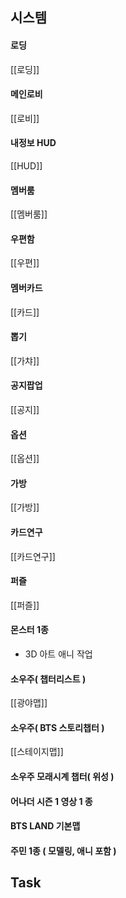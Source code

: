 


## 시스템
#### 로딩
[[로딩]]

#### 메인로비
[[로비]]

#### 내정보 HUD
[[HUD]]

#### 멤버룸
[[멤버룸]]


#### 우편함
[[우편]]

#### 멤버카드
[[카드]]

#### 뽑기
[[가챠]]

#### 공지팝업
[[공지]]

#### 옵션
[[옵션]]

#### 가방
[[가방]]

#### 카드연구
[[카드연구]]

#### 퍼즐
[[퍼즐]]

#### 몬스터 1종
- 3D 아트 애니 작업
#### 소우주( 챕터리스트 )
[[광야맵]]

#### 소우주( BTS 스토리챕터 )
[[스테이지맵]]

#### 소우주 모래시계 챕터( 위성 )

#### 어나더 시즌 1 영상 1 종

#### BTS LAND 기본맵

#### 주민 1종 ( 모델링, 애니 포함 )




## Task

